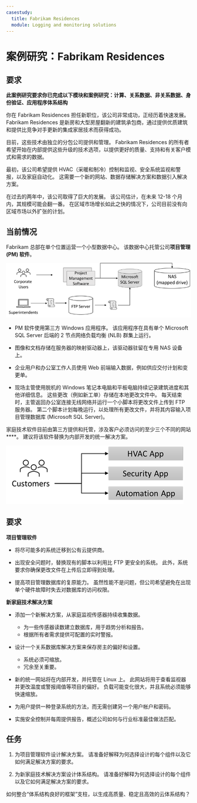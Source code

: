 ```yaml
---
casestudy:
  title: Fabrikam Residences
  module: Logging and monitoring solutions
---
```

# 案例研究：Fabrikam Residences

## 要求

**此案例研究要求你已完成以下模块和案例研究：计算、关系数据、非关系数据、身份验证、应用程序体系结构**

你在 Fabrikam Residences 担任新职位，该公司非常成功，正经历着快速发展。 Fabrikam Residences 是新房和大型房屋翻新的建筑承包商，通过提供优质建筑和提供比竞争对手更新的集成家居技术而获得成功。  

目前，这些技术由独立的分包公司提供和管理。 Fabrikam Residences 的所有者希望开始在内部提供这些升级的技术选项，以提供更好的质量、支持和有关客户模式和需求的数据。 
 
最初，该公司希望提供 HVAC（采暖和制冷）控制和监视、安全系统监视和警报，以及家庭自动化。 这需要一个新的网站、数据存储解决方案和数据引入解决方案。

在过去的两年中，该公司取得了巨大的发展。 该公司估计，在未来 12-18 个月内，其规模可能会翻一番。 在区域市场增长如此之快的情况下，公司目前没有向区域市场以外扩张的计划。

## 当前情况

Fabrikam 总部在单个位置运营一个小型数据中心。 该数据中心托管公司**项目管理 (PM) 软件**。

![项目管理软件体系结构](media/fabrikam.png)

- PM 软件使用第三方 Windows 应用程序。 该应用程序在具有单个 Microsoft SQL Server 后端的 2 节点网络负载均衡 (NLB) 群集上运行。  

- 图像和文档存储在服务器的映射驱动器上，该驱动器驻留在专用 NAS 设备上。

- 企业用户和办公室工作人员使用 Web 前端输入数据，例如供应交付计划和变更单。

-   现场主管使用脱机的 Windows 笔记本电脑和平板电脑持续记录建筑进度和其他详细信息。  这些更改（例如新工单）存储在本地更改文件中。  每天结束时，主管返回办公室连接无线网络并运行一个小脚本将更改文件上传到 FTP 服务器。  第二个脚本计划每晚运行，以处理所有更改文件，并将其内容输入项目管理数据库 (Microsoft SQL Server)。

家庭技术软件目前由第三方提供和托管，涉及客户必须访问的至少三个不同的网站****。  建议将该软件替换为内部开发的统一解决方案。

![HVAC、安全性和自动化应用关系图](media/software.png)

## 要求 

**项目管理软件**

- 将尽可能多的系统迁移到公有云提供商。

- 出现安全问题时，替换现有的脚本以利用比 FTP 更安全的系统。 此外，系统要求你确保更改文件在上传后立即得到处理。

- 提高项目管理数据库的复原能力。 虽然性能不是问题，但公司希望避免在出现单个硬件故障时失去对数据库的访问权限。

**新家庭技术解决方案**

- 添加一个新解决方案，从家庭监视传感器持续收集数据。
  - 为一些传感器读数建立数据库，用于趋势分析和报告。
  - 根据所有者需求提供可配置的实时警报。
  
- 设计一个关系数据库解决方案来保存房主的偏好和设置。
  - 系统必须可缩放。
  - 冗余至关重要。
  
- 新的统一网站将在内部开发，并托管在 Linux 上。  此网站将用于查看监视器并更改温度或警报阈值等项目的偏好。 负载可能变化很大，并且系统必须能够快速缩放。

-   为用户提供一种登录系统的方法，而无需创建另一个用户帐户和密码。

- 实施安全控制并每周提供报告，概述公司如何与行业标准最佳做法匹配。

## 任务 

1. 为项目管理软件设计解决方案。 请准备好解释为何选择设计的每个组件以及它如何满足解决方案的要求。

2. 为新家庭技术解决方案设计体系结构。 请准备好解释为何选择设计的每个组件以及它如何满足解决方案的要求。

如何整合“体系结构良好的框架”支柱，以生成高质量、稳定且高效的云体系结构？

